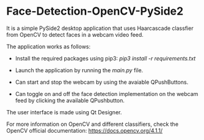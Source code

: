 # Face-Detection-OpenCV-PySide2
It is a simple PySide2 desktop application that uses Haarcascade classfier from OpenCV to detect faces in a webcam video feed.

The application works as follows:

  - Install the required packages using pip3: <i>pip3 install -r requirements.txt</i> 

  - Launch the application by running the <i>main.py</i> file.
  
  - Can start and stop the webcam by using the avaiable QPushButtons.
  
  - Can toggle on and off the face detection implementation on the webcam feed by clicking the available QPushbutton.
  
 The user interface is made using Qt Designer.
 
 For more information on OpenCV and different classifiers, check the OpenCV official documentation: 
 https://docs.opencv.org/4.1.1/
